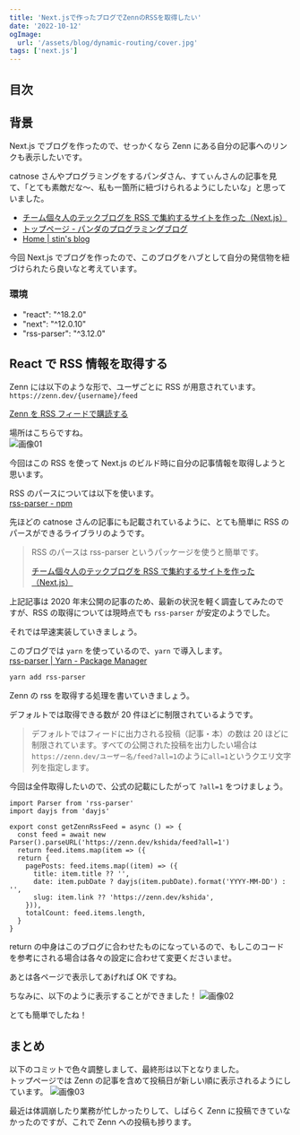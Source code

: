 ```yaml
---
title: 'Next.jsで作ったブログでZennのRSSを取得したい'
date: '2022-10-12'
ogImage:
  url: '/assets/blog/dynamic-routing/cover.jpg'
tags: ['next.js']
---
```


## 目次

## 背景

Next.js でブログを作ったので、せっかくなら Zenn にある自分の記事へのリンクも表示したいです。

catnose さんやプログラミングをするパンダさん、すてぃんさんの記事を見て、「とても素敵だな〜、私も一箇所に紐づけられるようにしたいな」と思っていました。

- [チーム個々人のテックブログを RSS で集約するサイトを作った（Next.js）](https://zenn.dev/catnose99/articles/cb72a73368a547756862)
- [トップページ - パンダのプログラミングブログ](https://panda-program.com/)
- [Home | stin's blog](https://blog.stin.ink/)

今回 Next.js でブログを作ったので、このブログをハブとして自分の発信物を紐づけられたら良いなと考えています。

### 環境

- "react": "^18.2.0"
- "next": "^12.0.10"
- "rss-parser": "^3.12.0"

## React で RSS 情報を取得する

Zenn には以下のような形で、ユーザごとに RSS が用意されています。  
`https://zenn.dev/{username}/feed`

[Zenn を RSS フィードで購読する](https://zenn.dev/zenn/articles/zenn-feed-rss)

場所はこちらですね。  
![画像01](/assets/blog/want-to-get-rss-of-zenn-in-next-js/01.png)

今回はこの RSS を使って Next.js のビルド時に自分の記事情報を取得しようと思います。

RSS のパースについては以下を使います。  
[rss-parser - npm](https://www.npmjs.com/package/rss-parser)

先ほどの catnose さんの記事にも記載されているように、とても簡単に RSS のパースができるライブラリのようです。

> RSS のパースは rss-parser というパッケージを使うと簡単です。
>
> [チーム個々人のテックブログを RSS で集約するサイトを作った（Next.js）](https://zenn.dev/catnose99/articles/cb72a73368a547756862)

上記記事は 2020 年末公開の記事のため、最新の状況を軽く調査してみたのですが、RSS の取得については現時点でも `rss-parser` が安定のようでした。

それでは早速実装していきましょう。

このブログでは `yarn` を使っているので、`yarn` で導入します。  
[rss-parser | Yarn - Package Manager](https://yarnpkg.com/package/rss-parser)

```bash
yarn add rss-parser
```

Zenn の rss を取得する処理を書いていきましょう。

デフォルトでは取得できる数が 20 件ほどに制限されているようです。

> デフォルトではフィードに出力される投稿（記事・本）の数は 20 ほどに制限されています。すべての公開された投稿を出力したい場合は`https://zenn.dev/ユーザー名/feed?all=1`のように`all=1`というクエリ文字列を指定します。

今回は全件取得したいので、公式の記載にしたがって `?all=1` をつけましょう。

```tsx
import Parser from 'rss-parser'
import dayjs from 'dayjs'

export const getZennRssFeed = async () => {
  const feed = await new Parser().parseURL('https://zenn.dev/kshida/feed?all=1')
  return feed.items.map(item => ({
  return {
    pagePosts: feed.items.map((item) => ({
      title: item.title ?? '',
      date: item.pubDate ? dayjs(item.pubDate).format('YYYY-MM-DD') : '',
      slug: item.link ?? 'https://zenn.dev/kshida',
    })),
    totalCount: feed.items.length,
  }
}
```

return の中身はこのブログに合わせたものになっているので、もしこのコードを参考にされる場合は各々の設定に合わせて変更くださいませ。

あとは各ページで表示してあげれば OK ですね。

ちなみに、以下のように表示することができました！
![画像02](/assets/blog/want-to-get-rss-of-zenn-in-next-js/02.png)

とても簡単でしたね！

## まとめ

以下のコミットで色々調整しまして、最終形は以下となりました。  
トップページでは Zenn の記事を含めて投稿日が新しい順に表示されるようにしています。
![画像03](/assets/blog/want-to-get-rss-of-zenn-in-next-js/03.png)

最近は体調崩したり業務が忙しかったりして、しばらく Zenn に投稿できていなかったのですが、これで Zenn への投稿も捗ります。
